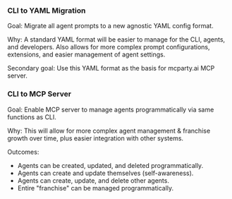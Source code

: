 ### CLI to YAML Migration

Goal: Migrate all agent prompts to a new agnostic YAML config format.

Why: A standard YAML format will be easier to manage for the CLI, agents, and developers. Also allows for more complex prompt configurations, extensions, and easier management of agent settings.

Secondary goal: Use this YAML format as the basis for mcparty.ai MCP server.

### CLI to MCP Server

Goal: Enable MCP server to manage agents programmatically via same functions as CLI.

Why: This will allow for more complex agent management & franchise growth over time, plus easier integration with other systems.

Outcomes:
- Agents can be created, updated, and deleted programmatically.
- Agents can create and update themselves (self-awareness).
- Agents can create, update, and delete other agents.
- Entire "franchise" can be managed programmatically.